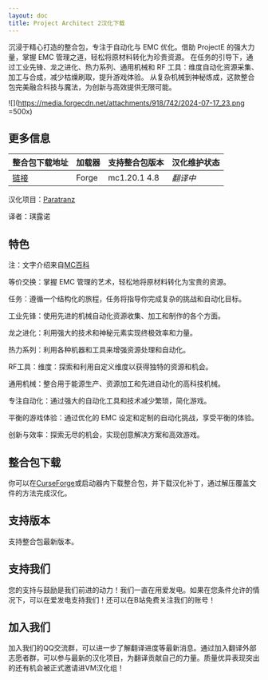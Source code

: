 ```yaml
---
layout: doc
title: Project Architect 2汉化下载
---
```


沉浸于精心打造的整合包，专注于自动化与 EMC 优化。借助 ProjectE 的强大力量，掌握 EMC 管理之道，轻松将原材料转化为珍贵资源。
在任务的引导下，通过工业先锋、龙之进化、热力系列、通用机械和 RF 工具：维度自动化资源采集、加工与合成，减少枯燥刷取，提升游戏体验。
从复杂机械到神秘炼成，这款整合包完美融合科技与魔法，为创新与高效提供无限可能。

![](https://media.forgecdn.net/attachments/918/742/2024-07-17_23.png =500x)

<DownloadLinks :methods="[
  { id: 'lanzou', text: '下载汉化', icon: '/imgs/svg/lanzou.svg', link: '/doing/' },
  { id: 'curseforge', text: 'i18n自动汉化更新模组', icon: '/imgs/svg/curseforge.svg', link: 'https://www.curseforge.com/minecraft/mc-mods/i18nupdatemod/download/5841609' },
  { id: 'lazy', text: '懒汉下载', icon: '/imgs/logo/logo_64.png', link: '/doing/' }
]" />

## 更多信息

| 整合包下载地址                                                            | 加载器 | 支持整合包版本 | 汉化维护状态 |
| :------------------------------------------------------------------------ | :----- | :------------- | :----------- |
| [链接](https://www.curseforge.com/minecraft/modpacks/project-architect-2) | Forge  | mc1.20.1 4.8   | _翻译中_     |

汉化项目：[Paratranz](https://paratranz.cn/projects/13302)

译者：琪露诺

## 特色

注：文字介绍来自[MC百科](https://www.mcmod.cn/modpack/884.html)

等价交换：掌握 EMC 管理的艺术，轻松地将原材料转化为宝贵的资源。

任务：遵循一个结构化的旅程，任务将指导你完成复杂的挑战和自动化目标。

工业先锋：使用先进的机械自动化资源收集、加工和制作的各个方面。

龙之进化：利用强大的技术和神秘元素实现终极效率和力量。

热力系列：利用各种机器和工具来增强资源处理和自动化。

RF工具：维度：探索和利用自定义维度以获得独特的资源和机会。

通用机械：整合用于能源生产、资源加工和先进自动化的高科技机械。

专注自动化：通过强大的自动化工具和技术减少繁琐，简化游戏。

平衡的游戏体验：通过优化的 EMC 设定和定制的自动化挑战，享受平衡的体验。

创新与效率：探索无尽的机会，实现创意解决方案和高效游戏。

## 整合包下载

你可以在[CurseForge](https://www.curseforge.com/minecraft/modpacks/project-architect-2)或启动器内下载整合包，并下载汉化补丁，通过解压覆盖文件的方法完成汉化。

## 支持版本

支持整合包最新版本。

## 支持我们

您的支持与鼓励是我们前进的动力！我们一直在用爱发电。如果在您条件允许的情况下，可以在爱发电支持我们！还可以在B站免费关注我们的账号！

## 加入我们

加入我们的QQ交流群，可以进一步了解翻译进度等最新消息。通过加入翻译外部志愿者群，可以参与最新的汉化项目，为翻译贡献自己的力量。质量优异表现突出的还有机会被正式邀请进VM汉化组！
